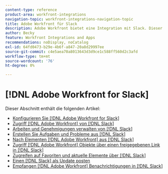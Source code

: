 ```yaml
---
content-type: reference
product-area: workfront-integrations
navigation-topic: workfront-integrations-navigation-topic
title: Adobe Workfront für Slack
description: Adobe Workfront bietet eine Integration mit Slack. Dieser Artikel verweist auf Anweisungen zu häufigen Anwendungsfällen für dieses Szenario sowie Anweisungen zur Konfiguration.
author: Becky
feature: Workfront Integrations and Apps
recommendations: noDisplay, noCatalog
exl-id: 64fd0473-b29e-4b6f-a847-20a8d29997ee
source-git-commit: c4e5aea70a8013643d3d9ce1c588ff560d2c3afd
workflow-type: tm+mt
source-wordcount: '76'
ht-degree: 0%

---
```


# [!DNL Adobe Workfront for Slack]

Dieser Abschnitt enthält die folgenden Artikel:

* [Konfigurieren Sie [!DNL Adobe Workfront for Slack]](../../workfront-integrations-and-apps/using-workfront-with-slack/configure-workfront-for-slack.md)
* [Zugriff [!DNL Adobe Workfront] von [!DNL Slack]](../../workfront-integrations-and-apps/using-workfront-with-slack/access-workfront-from-slack.md)
* [Arbeiten und Genehmigungen verwalten von [!DNL Slack]](../../workfront-integrations-and-apps/using-workfront-with-slack/manage-your-work-and-approvals-from-slack.md)
* [Erstellen Sie Aufgaben und Probleme aus [!DNL Slack]](../../workfront-integrations-and-apps/using-workfront-with-slack/create-tasks-and-issues-from-slack.md)
* [Nach Elementen  [!DNL Adobe Workfront] aus [!DNL Slack]](../../workfront-integrations-and-apps/using-workfront-with-slack/search-for-wf-items-from-slack.md)
* [Zugriff  [!DNL Adobe Workfront]  Objekte über einen freigegebenen Link in [!DNL Slack]](../../workfront-integrations-and-apps/using-workfront-with-slack/access-wf-objects-from-shared-linked-in-slack.md)
* [Zugreifen auf Favoriten und aktuelle Elemente über [!DNL Slack]](../../workfront-integrations-and-apps/using-workfront-with-slack/access-favorites-and-recent-items-from-slack.md)
* [Einen  [!DNL Slack]  als Update posten](../../workfront-integrations-and-apps/using-workfront-with-slack/post-a-slack-comment-as-an-update.md)
* [Empfangen  [!DNL Adobe Workfront]  Benachrichtigungen in [!DNL Slack]](../../workfront-integrations-and-apps/using-workfront-with-slack/receive-workfront-notifications-in-slack.md)
